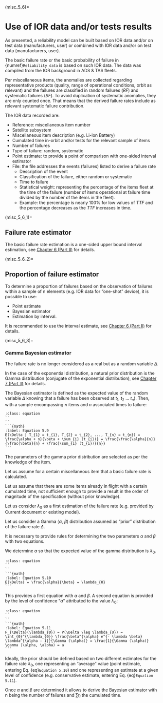 (misc_5_6)=
# Use of IOR data and/or tests results
As presented, a reliability model can be built based on IOR data and/or on test data (manufacturers, user) or combined with IOR data and/or on test data (manufacturers, user).

The basic failure rate or the basic probability of failure in {numref}`Reliability data` is based on such IOR data. The data was compiled from the IOR background in ADS & TAS fleets.

Per miscellaneous items, the anomalies are collected regarding representative products (quality, range of operational conditions, orbit as relevant) and the failures are classified in random failures ($RF$) and systematic failures ($SF$). To avoid duplication of systematic anomalies, they are only counted once. That means that the derived failure rates include as relevant systematic failure contribution.

The IOR data recorded are:

* Reference: miscellaneous item number
* Satellite subsystem
* Miscellaneous item description (e.g. Li-Ion Battery)
* Cumulated time in-orbit and/or tests for the relevant sample of items
* Number of failures
* Type of failure: random, systematic
* Point estimate: to provide a point of comparison with one-sided interval estimator
* File: the file addresses the events (failures) listed to derive a failure rate
  * Description of the event
  * Classification of the failure, either random or systematic
  * Time to failure
  * Statistical weight: representing the percentage of the items fleet at the time of the failure (number of items operational at failure time divided by the number of the items in the fleet).
  * Example: the percentage is nearly 100% for low values of $TTF$ and the percentage decreases as the $TTF$ increases in time. 


(misc_5_6_1)=
## Failure rate estimator

The basic failure rate estimation is a one-sided upper bound interval estimation, see [Chapter 6 (Part II)]() for details.


(misc_5_6_2)=
## Proportion of failure estimator

To determine a proportion of failures based on the observation of failures within a sample of n elements (e.g. IOR data for “one-shot” device), it is possible to use:

* Point estimate
* Bayesian estimator
* Estimation by interval. 

It is recommended to use the interval estimate, see [Chapter 6 (Part II)]() for details.


(misc_5_6_3)=
### Gamma Bayesian estimator

The failure rate is no longer considered as a real but as a random variable $\Delta$.

In the case of the exponential distribution, a natural prior distribution is the Gamma distribution (conjugate of the exponential distribution), see [Chapter 7 (Part II)]() for details.

The Bayesian estimator is defined as the expected value of the random variable $\Delta$ knowing that a failure has been observed at $t_{1}$, $t_{2}$ … $t_{n}$). Then, with a sample encompassing $n$ items and $n$ associated times to failure:

````{admonition} Equation
:class: equation
``
``  
```{math}
:label: Equation 5.9
E(\Delta | T_{1} = t_{1}, T_{2} = t_{2}, ..., T_{n} = t_{n}) = \frac{\alpha + n}{\beta + \sum_{i} (t_{i})} = \frac{\frac{\alpha}{n}}{\frac{\beta}{n} + \frac{\sum_{i} (t_{i})}{n}}
```
````


The parameters of the gamma prior distribution are selected as per the knowledge of the item.

Let us assume for a certain miscellaneous item that a basic failure rate is calculated.

Let us assume that there are some items already in flight with a certain cumulated time, not sufficient enough to provide a result in the order of magnitude of the specification (without prior knowledge).

Let us consider $\lambda_{0}$ as a first estimation of the failure rate (e.g. provided by Current document or existing model).

Let us consider a Gamma ($\alpha$, $\beta$) distribution assumed as “prior” distribution of the failure rate $\Delta$.

It is necessary to provide rules for determining the two parameters $\alpha$ and $\beta$ with two equations.

We determine $\alpha$ so that the expected value of the gamma distribution is $\lambda_{0}$.

````{admonition} Equation
:class: equation
``
``  
```{math}
:label: Equation 5.10
E(\Delta) = \frac{\alpha}{\beta} = \lambda_{0}
```
````

This provides a first equation with $\alpha$ and $\beta$.
A second equation is provided by the level of confidence "$a$" attributed to the value $\lambda_{0}$:

````{admonition} Equation
:class: equation
``
``  
```{math}
:label: Equation 5.11
F_{\Delta}(\lambda_{0}) = P(\Delta \leq \lambda_{0}) = \int_{0}^{\lambda_{0}} \frac{\beta^{\alpha} e^{- \lambda \beta} \lambda^{\alpha - 1}}{\Gamma (\alpha)} = \frac{1}{\Gamma (\alpha)} \gamma (\alpha, \alpha) = a
```
````


Ideally, the prior should be defined based on two different estimates for the failure rate $\lambda_{0}$, one representing an “average” value (point estimate, entering Eq. {eq}`Equation 5.10`) and one representing an estimate at a given level of confidence (e.g. conservative estimate, entering Eq. {eq}`Equation 5.11`).

Once $\alpha$ and $\beta$ are determined it allows to derive the Bayesian estimator with n being the number of failures and $\sum t_{i}$ the cumulated time.
